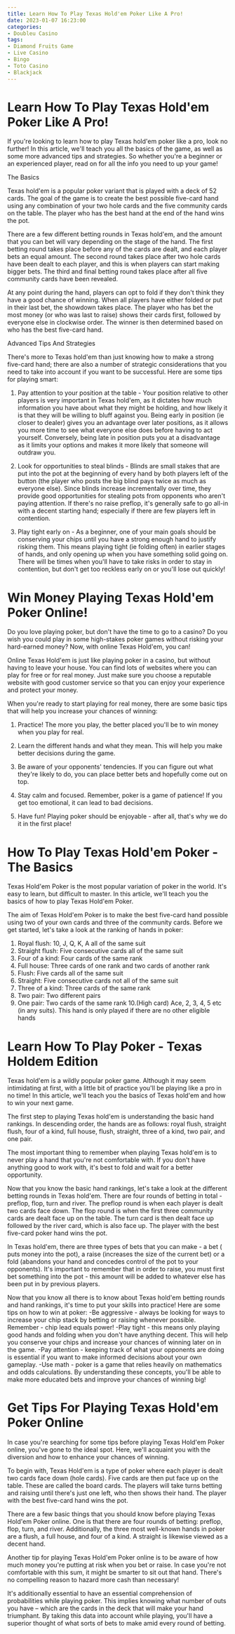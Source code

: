 ```yaml
---
title: Learn How To Play Texas Hold'em Poker Like A Pro!
date: 2023-01-07 16:23:00
categories:
- Doubleu Casino
tags:
- Diamond Fruits Game
- Live Casino
- Bingo
- Toto Casino
- Blackjack
---
```



#  Learn How To Play Texas Hold'em Poker Like A Pro!

If you're looking to learn how to play Texas hold'em poker like a pro, look no further! In this article, we'll teach you all the basics of the game, as well as some more advanced tips and strategies. So whether you're a beginner or an experienced player, read on for all the info you need to up your game!

The Basics

Texas hold'em is a popular poker variant that is played with a deck of 52 cards. The goal of the game is to create the best possible five-card hand using any combination of your two hole cards and the five community cards on the table. The player who has the best hand at the end of the hand wins the pot.

There are a few different betting rounds in Texas hold'em, and the amount that you can bet will vary depending on the stage of the hand. The first betting round takes place before any of the cards are dealt, and each player bets an equal amount. The second round takes place after two hole cards have been dealt to each player, and this is when players can start making bigger bets. The third and final betting round takes place after all five community cards have been revealed.

At any point during the hand, players can opt to fold if they don't think they have a good chance of winning. When all players have either folded or put in their last bet, the showdown takes place. The player who has bet the most money (or who was last to raise) shows their cards first, followed by everyone else in clockwise order. The winner is then determined based on who has the best five-card hand.

Advanced Tips And Strategies

There's more to Texas hold'em than just knowing how to make a strong five-card hand; there are also a number of strategic considerations that you need to take into account if you want to be successful. Here are some tips for playing smart:

1. Pay attention to your position at the table - Your position relative to other players is very important in Texas hold'em, as it dictates how much information you have about what they might be holding, and how likely it is that they will be willing to bluff against you. Being early in position (ie closer to dealer) gives you an advantage over later positions, as it allows you more time to see what everyone else does before having to act yourself. Conversely, being late in position puts you at a disadvantage as it limits your options and makes it more likely that someone will outdraw you.

2. Look for opportunities to steal blinds - Blinds are small stakes that are put into the pot at the beginning of every hand by both players left of the button (the player who posts the big blind pays twice as much as everyone else). Since blinds increase incrementally over time, they provide good opportunities for stealing pots from opponents who aren't paying attention. If there's no raise preflop, it's generally safe to go all-in with a decent starting hand; especially if there are few players left in contention.

3. Play tight early on - As a beginner, one of your main goals should be conserving your chips until you have a strong enough hand to justify risking them. This means playing tight (ie folding often) in earlier stages of hands, and only opening up when you have something solid going on. There will be times when you'll have to take risks in order to stay in contention, but don't get too reckless early on or you'll lose out quickly!

#  Win Money Playing Texas Hold'em Poker Online!

Do you love playing poker, but don't have the time to go to a casino? Do you wish you could play in some high-stakes poker games without risking your hard-earned money? Now, with online Texas Hold'em, you can!

Online Texas Hold'em is just like playing poker in a casino, but without having to leave your house. You can find lots of websites where you can play for free or for real money. Just make sure you choose a reputable website with good customer service so that you can enjoy your experience and protect your money.

When you're ready to start playing for real money, there are some basic tips that will help you increase your chances of winning:

1. Practice! The more you play, the better placed you'll be to win money when you play for real.

2. Learn the different hands and what they mean. This will help you make better decisions during the game.

3. Be aware of your opponents' tendencies. If you can figure out what they're likely to do, you can place better bets and hopefully come out on top.

4. Stay calm and focused. Remember, poker is a game of patience! If you get too emotional, it can lead to bad decisions.

5. Have fun! Playing poker should be enjoyable - after all, that's why we do it in the first place!

#  How To Play Texas Hold'em Poker - The Basics 

Texas Hold'em Poker is the most popular variation of poker in the world. It's easy to learn, but difficult to master. In this article, we'll teach you the basics of how to play Texas Hold'em Poker.

The aim of Texas Hold'em Poker is to make the best five-card hand possible using two of your own cards and three of the community cards. Before we get started, let's take a look at the ranking of hands in poker: 


1. Royal flush: 10, J, Q, K, A all of the same suit
2. Straight flush: Five consecutive cards all of the same suit
3. Four of a kind: Four cards of the same rank
4. Full house: Three cards of one rank and two cards of another rank
5. Flush: Five cards all of the same suit 
6. Straight: Five consecutive cards not all of the same suit 
7. Three of a kind: Three cards of the same rank 
8. Two pair: Two different pairs 
9. One pair: Two cards of the same rank 
10.(High card) Ace, 2, 3, 4, 5 etc (in any suits). This hand is only played if there are no other eligible hands

#  Learn How To Play Poker - Texas Holdem Edition 

Texas hold'em is a wildly popular poker game. Although it may seem intimidating at first, with a little bit of practice you'll be playing like a pro in no time! In this article, we'll teach you the basics of Texas hold'em and how to win your next game.

The first step to playing Texas hold'em is understanding the basic hand rankings. In descending order, the hands are as follows: royal flush, straight flush, four of a kind, full house, flush, straight, three of a kind, two pair, and one pair.

The most important thing to remember when playing Texas hold'em is to never play a hand that you're not comfortable with. If you don't have anything good to work with, it's best to fold and wait for a better opportunity.

Now that you know the basic hand rankings, let's take a look at the different betting rounds in Texas hold'em. There are four rounds of betting in total - preflop, flop, turn and river. The preflop round is when each player is dealt two cards face down. The flop round is when the first three community cards are dealt face up on the table. The turn card is then dealt face up followed by the river card, which is also face up. The player with the best five-card poker hand wins the pot.

In Texas hold'em, there are three types of bets that you can make - a bet ( puts money into the pot), a raise (increases the size of the current bet) or a fold (abandons your hand and concedes control of the pot to your opponents). It's important to remember that in order to raise, you must first bet something into the pot - this amount will be added to whatever else has been put in by previous players.

Now that you know all there is to know about Texas hold'em betting rounds and hand rankings, it's time to put your skills into practice! Here are some tips on how to win at poker: 
-Be aggressive - always be looking for ways to increase your chip stack by betting or raising whenever possible. Remember - chip lead equals power! 
-Play tight - this means only playing good hands and folding when you don't have anything decent. This will help you conserve your chips and increase your chances of winning later on in the game. 
-Pay attention - keeping track of what your opponents are doing is essential if you want to make informed decisions about your own gameplay. 
-Use math - poker is a game that relies heavily on mathematics and odds calculations. By understanding these concepts, you'll be able to make more educated bets and improve your chances of winning big!

#  Get Tips For Playing Texas Hold'em Poker Online

In case you're searching for some tips before playing Texas Hold'em Poker online, you've gone to the ideal spot. Here, we'll acquaint you with the diversion and how to enhance your chances of winning.

To begin with, Texas Hold'em is a type of poker where each player is dealt two cards face down (hole cards). Five cards are then put face up on the table. These are called the board cards. The players will take turns betting and raising until there's just one left, who then shows their hand. The player with the best five-card hand wins the pot.

There are a few basic things that you should know before playing Texas Hold'em Poker online. One is that there are four rounds of betting: preflop, flop, turn, and river. Additionally, the three most well-known hands in poker are a flush, a full house, and four of a kind. A straight is likewise viewed as a decent hand.

Another tip for playing Texas Hold'em Poker online is to be aware of how much money you're putting at risk when you bet or raise. In case you're not comfortable with this sum, it might be smarter to sit out that hand. There's no compelling reason to hazard more cash than necessary!

It's additionally essential to have an essential comprehension of probabilities while playing poker. This implies knowing what number of outs you have – which are the cards in the deck that will make your hand triumphant. By taking this data into account while playing, you'll have a superior thought of what sorts of bets to make amid every round of betting.